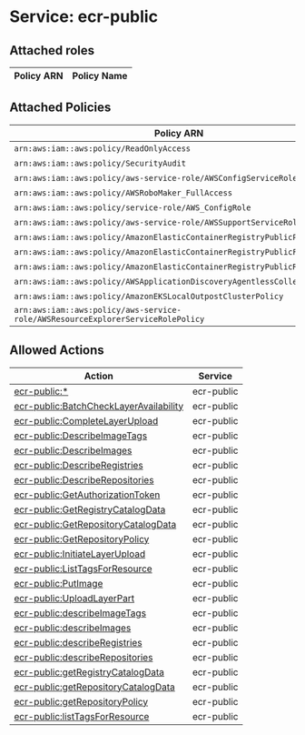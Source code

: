 # Service: ecr-public

## Attached roles

| Policy ARN | Policy Name |
|------------|-------------|
## Attached Policies

| Policy ARN | Policy Name |
|------------|-------------|
| `arn:aws:iam::aws:policy/ReadOnlyAccess` | [ReadOnlyAccess](../policies.md#readonlyaccess) |
| `arn:aws:iam::aws:policy/SecurityAudit` | [SecurityAudit](../policies.md#securityaudit) |
| `arn:aws:iam::aws:policy/aws-service-role/AWSConfigServiceRolePolicy` | [AWSConfigServiceRolePolicy](../policies.md#awsconfigservicerolepolicy) |
| `arn:aws:iam::aws:policy/AWSRoboMaker_FullAccess` | [AWSRoboMaker_FullAccess](../policies.md#awsrobomaker_fullaccess) |
| `arn:aws:iam::aws:policy/service-role/AWS_ConfigRole` | [AWS_ConfigRole](../policies.md#aws_configrole) |
| `arn:aws:iam::aws:policy/aws-service-role/AWSSupportServiceRolePolicy` | [AWSSupportServiceRolePolicy](../policies.md#awssupportservicerolepolicy) |
| `arn:aws:iam::aws:policy/AmazonElasticContainerRegistryPublicPowerUser` | [AmazonElasticContainerRegistryPublicPowerUser](../policies.md#amazonelasticcontainerregistrypublicpoweruser) |
| `arn:aws:iam::aws:policy/AmazonElasticContainerRegistryPublicFullAccess` | [AmazonElasticContainerRegistryPublicFullAccess](../policies.md#amazonelasticcontainerregistrypublicfullaccess) |
| `arn:aws:iam::aws:policy/AmazonElasticContainerRegistryPublicReadOnly` | [AmazonElasticContainerRegistryPublicReadOnly](../policies.md#amazonelasticcontainerregistrypublicreadonly) |
| `arn:aws:iam::aws:policy/AWSApplicationDiscoveryAgentlessCollectorAccess` | [AWSApplicationDiscoveryAgentlessCollectorAccess](../policies.md#awsapplicationdiscoveryagentlesscollectoraccess) |
| `arn:aws:iam::aws:policy/AmazonEKSLocalOutpostClusterPolicy` | [AmazonEKSLocalOutpostClusterPolicy](../policies.md#amazonekslocaloutpostclusterpolicy) |
| `arn:aws:iam::aws:policy/aws-service-role/AWSResourceExplorerServiceRolePolicy` | [AWSResourceExplorerServiceRolePolicy](../policies.md#awsresourceexplorerservicerolepolicy) |

## Allowed Actions

| Action | Service |
|--------|---------|
| [ecr-public:*](../actions.md#ecr-public:all) | ecr-public |
| [ecr-public:BatchCheckLayerAvailability](../actions.md#ecr-public:batchchecklayeravailability) | ecr-public |
| [ecr-public:CompleteLayerUpload](../actions.md#ecr-public:completelayerupload) | ecr-public |
| [ecr-public:DescribeImageTags](../actions.md#ecr-public:describeimagetags) | ecr-public |
| [ecr-public:DescribeImages](../actions.md#ecr-public:describeimages) | ecr-public |
| [ecr-public:DescribeRegistries](../actions.md#ecr-public:describeregistries) | ecr-public |
| [ecr-public:DescribeRepositories](../actions.md#ecr-public:describerepositories) | ecr-public |
| [ecr-public:GetAuthorizationToken](../actions.md#ecr-public:getauthorizationtoken) | ecr-public |
| [ecr-public:GetRegistryCatalogData](../actions.md#ecr-public:getregistrycatalogdata) | ecr-public |
| [ecr-public:GetRepositoryCatalogData](../actions.md#ecr-public:getrepositorycatalogdata) | ecr-public |
| [ecr-public:GetRepositoryPolicy](../actions.md#ecr-public:getrepositorypolicy) | ecr-public |
| [ecr-public:InitiateLayerUpload](../actions.md#ecr-public:initiatelayerupload) | ecr-public |
| [ecr-public:ListTagsForResource](../actions.md#ecr-public:listtagsforresource) | ecr-public |
| [ecr-public:PutImage](../actions.md#ecr-public:putimage) | ecr-public |
| [ecr-public:UploadLayerPart](../actions.md#ecr-public:uploadlayerpart) | ecr-public |
| [ecr-public:describeImageTags](../actions.md#ecr-public:describeimagetags) | ecr-public |
| [ecr-public:describeImages](../actions.md#ecr-public:describeimages) | ecr-public |
| [ecr-public:describeRegistries](../actions.md#ecr-public:describeregistries) | ecr-public |
| [ecr-public:describeRepositories](../actions.md#ecr-public:describerepositories) | ecr-public |
| [ecr-public:getRegistryCatalogData](../actions.md#ecr-public:getregistrycatalogdata) | ecr-public |
| [ecr-public:getRepositoryCatalogData](../actions.md#ecr-public:getrepositorycatalogdata) | ecr-public |
| [ecr-public:getRepositoryPolicy](../actions.md#ecr-public:getrepositorypolicy) | ecr-public |
| [ecr-public:listTagsForResource](../actions.md#ecr-public:listtagsforresource) | ecr-public |